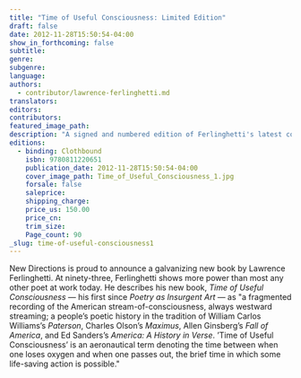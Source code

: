 ```yaml
---
title: "Time of Useful Consciousness: Limited Edition"
draft: false
date: 2012-11-28T15:50:54-04:00
show_in_forthcoming: false
subtitle:
genre:
subgenre:
language:
authors:
  - contributor/lawrence-ferlinghetti.md
translators:
editors:
contributors:
featured_image_path:
description: "A signed and numbered edition of Ferlinghetti's latest collection that includes a reproduction of a painting by the poet and comes in a handsome slipcase "
editions:
  - binding: Clothbound
    isbn: 9780811220651
    publication_date: 2012-11-28T15:50:54-04:00
    cover_image_path: Time_of_Useful_Consciousness_1.jpg
    forsale: false
    saleprice:
    shipping_charge:
    price_us: 150.00
    price_cn:
    trim_size:
    Page_count: 90
_slug: time-of-useful-consciousness1
---
```


New Directions is proud to announce a galvanizing new book by Lawrence Ferlinghetti. At ninety-three, Ferlinghetti shows more power than most any other poet at work today. He describes his new book, _Time of Useful Consciousness_ — his first since _Poetry as Insurgent Art_ — as "a fragmented recording of the American stream-of-consciousness, always westward streaming; a people’s poetic history in the tradition of William Carlos Williams’s _Paterson_, Charles Olson’s _Maximus_, Allen Ginsberg’s _Fall of America_, and Ed Sanders’s _America: A History in Verse_. ’Time of Useful Consciousness’ is an aeronautical term denoting the time between when one loses oxygen and when one passes out, the brief time in which some life-saving action is possible."

